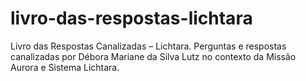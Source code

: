 # livro-das-respostas-lichtara
Livro das Respostas Canalizadas – Lichtara. Perguntas e respostas canalizadas por Débora Mariane da Silva Lutz no contexto da Missão Aurora e Sistema Lichtara.
